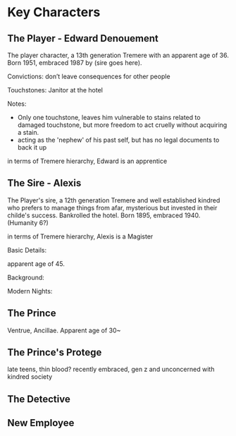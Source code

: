 # Key Characters

## The Player - Edward Denouement

The player character, a 13th generation Tremere with an apparent age of 36. Born 1951, embraced 1987 by (sire goes here).

Convictions: don’t leave consequences for other people

Touchstones: Janitor at the hotel

Notes:

* Only one touchstone, leaves him vulnerable to stains related to damaged touchstone, but more freedom to act cruelly without acquiring a stain.
* acting as the 'nephew' of his past self, but has no legal documents to back it up

in terms of Tremere hierarchy, Edward is an apprentice



## The Sire - Alexis

The Player's sire, a 12th generation Tremere and well established kindred who prefers to manage things from afar, mysterious but invested in their childe's success. Bankrolled the hotel. Born 1895, embraced 1940. (Humanity 6?)&#x20;

in terms of Tremere hierarchy, Alexis is a Magister

Basic Details:

apparent age of 45.&#x20;

Background:&#x20;

Modern Nights:&#x20;

## The Prince

Ventrue, Ancillae. Apparent age of 30\~



## The Prince's Protege

late teens, thin blood? recently embraced, gen z and unconcerned with kindred society

## The Detective

## New Employee
